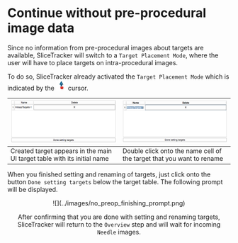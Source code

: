 # Continue without pre-procedural image data

Since no information from pre-procedural images about targets are available, SliceTracker will switch to a `Target Placement Mode`, where the user will have to place targets on intra-procedural images. 

To do so, SliceTracker already activated the `Target Placement Mode` which is indicated by the ![](../images/fiducialmode_icon.png) cursor.

 ![](../images/no_preop_target_placement_table.png)| ![](../images/no_preop_target_rename.png)
  -- | -- 
 Created target appears in the main UI target table with its initial name | Double click onto the name cell of the target that you want to rename 

When you finished setting and renaming of targets, just click onto the button `Done setting targets` below the target table. The following prompt will be displayed.

<center>![](../images/no_preop_finishing_prompt.png)

After confirming that you are done with setting and renaming targets, SliceTracker will return to the `Overview` step and will wait for incoming `Needle` images.

